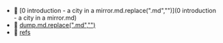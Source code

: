 * 📄 [0 introduction - a city in a mirror.md.replace(".md","")](0 introduction - a city in a mirror.md)
* 📄 [dump.md.replace(".md","")](dump.md)
* 📂 [refs](refs)
